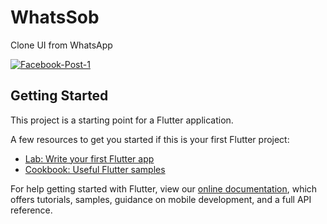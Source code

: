 # WhatsSob

Clone UI from WhatsApp 

<a href="https://ibb.co/3CMpD4g"><img src="https://i.ibb.co/P69c7Fq/Facebook-Post-1.png" alt="Facebook-Post-1" border="0"></a>







## Getting Started

This project is a starting point for a Flutter application.

A few resources to get you started if this is your first Flutter project:

- [Lab: Write your first Flutter app](https://flutter.dev/docs/get-started/codelab)
- [Cookbook: Useful Flutter samples](https://flutter.dev/docs/cookbook)

For help getting started with Flutter, view our
[online documentation](https://flutter.dev/docs), which offers tutorials,
samples, guidance on mobile development, and a full API reference.
